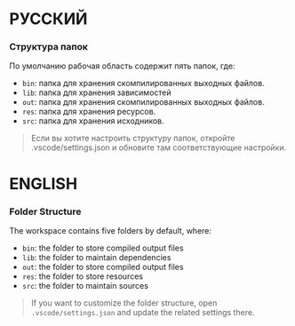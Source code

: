 # РУССКИЙ
### Структура папок

По умолчанию рабочая область содержит пять папок, где:

- `bin`: папка для хранения скомпилированных выходных файлов.
- `lib`: папка для хранения зависимостей
- `out`: папка для хранения скомпилированных выходных файлов.
- `res`: папка для хранения ресурсов.
- `src`: папка для хранения исходников.

> Если вы хотите настроить структуру папок, откройте .vscode/settings.json и обновите там соответствующие настройки.

# ENGLISH
### Folder Structure

The workspace contains five folders by default, where:

- `bin`: the folder to store compiled output files
- `lib`: the folder to maintain dependencies
- `out`: the folder to store compiled output files
- `res`: the folder to store resources
- `src`: the folder to maintain sources

> If you want to customize the folder structure, open `.vscode/settings.json` and update the related settings there.

